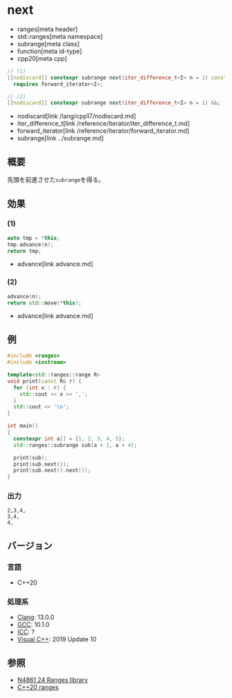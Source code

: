 # next
* ranges[meta header]
* std::ranges[meta namespace]
* subrange[meta class]
* function[meta id-type]
* cpp20[meta cpp]

```cpp
// (1)
[[nodiscard]] constexpr subrange next(iter_difference_t<I> n = 1) const &
  requires forward_iterator<I>;

// (2)
[[nodiscard]] constexpr subrange next(iter_difference_t<I> n = 1) &&;
```
* nodiscard[link /lang/cpp17/nodiscard.md]
* iter_difference_t[link /reference/iterator/iter_difference_t.md]
* forward_iterator[link /reference/iterator/forward_iterator.md]
* subrange[link ../subrange.md]

## 概要
先頭を前進させた`subrange`を得る。

## 効果

### (1)

```cpp
auto tmp = *this;
tmp.advance(n);
return tmp;
```
* advance[link advance.md]

### (2)

```cpp
advance(n);
return std::move(*this);
```
* advance[link advance.md]

## 例
```cpp example
#include <ranges>
#include <iostream>

template<std::ranges::range R>
void print(const R& r) {
  for (int x : r) {
    std::cout << x << ',';
  }
  std::cout << '\n';
}

int main()
{
  constexpr int a[] = {1, 2, 3, 4, 5};
  std::ranges::subrange sub(a + 1, a + 4);

  print(sub);
  print(sub.next());
  print(sub.next().next());
}
```

### 出力
```
2,3,4,
3,4,
4,
```

## バージョン
### 言語
- C++20

### 処理系
- [Clang](/implementation.md#clang): 13.0.0
- [GCC](/implementation.md#gcc): 10.1.0
- [ICC](/implementation.md#icc): ?
- [Visual C++](/implementation.md#visual_cpp): 2019 Update 10

## 参照
- [N4861 24 Ranges library](https://timsong-cpp.github.io/cppwp/n4861/ranges)
- [C++20 ranges](https://techbookfest.org/product/5134506308665344)
